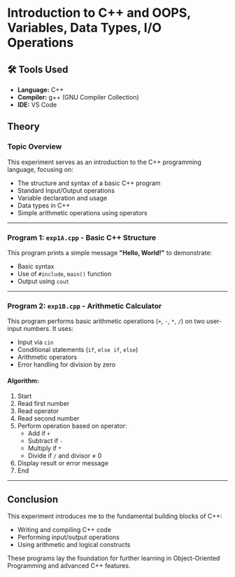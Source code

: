 # Introduction to C++ and OOPS, Variables, Data Types, I/O Operations

## 🛠️ Tools Used
- **Language:** C++
- **Compiler:** g++ (GNU Compiler Collection)
- **IDE:** VS Code

## Theory

### Topic Overview
This experiment serves as an introduction to the C++ programming language, focusing on:
- The structure and syntax of a basic C++ program
- Standard Input/Output operations
- Variable declaration and usage
- Data types in C++
- Simple arithmetic operations using operators

---

### Program 1: `exp1A.cpp` - Basic C++ Structure
This program prints a simple message **"Hello, World!"** to demonstrate:
- Basic syntax
- Use of `#include`, `main()` function
- Output using `cout`

---

### Program 2: `exp1B.cpp` - Arithmetic Calculator
This program performs basic arithmetic operations (`+`, `-`, `*`, `/`) on two user-input numbers. It uses:
- Input via `cin`
- Conditional statements (`if`, `else if`, `else`)
- Arithmetic operators
- Error handling for division by zero

#### Algorithm:
1. Start
2. Read first number
3. Read operator
4. Read second number
5. Perform operation based on operator:
   - Add if `+`
   - Subtract if `-`
   - Multiply if `*`
   - Divide if `/` and divisor ≠ 0
6. Display result or error message
7. End

---

## Conclusion
This experiment introduces me to the fundamental building blocks of C++:
- Writing and compiling C++ code
- Performing input/output operations
- Using arithmetic and logical constructs

These programs lay the foundation for further learning in Object-Oriented Programming and advanced C++ features.
